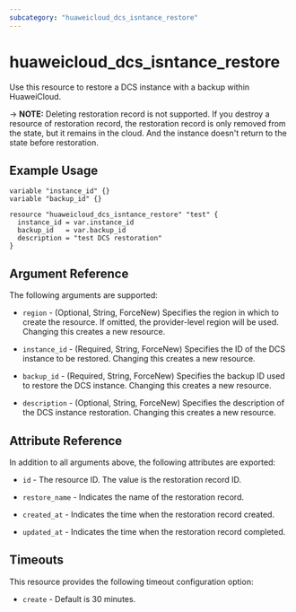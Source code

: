 ```yaml
---
subcategory: "huaweicloud_dcs_isntance_restore"
---
```


# huaweicloud_dcs_isntance_restore

Use this resource to restore a DCS instance with a backup within HuaweiCloud.

-> **NOTE:** Deleting restoration record is not supported. If you destroy a resource of restoration record,
the restoration record is only removed from the state, but it remains in the cloud. And the instance doesn't return to
the state before restoration.

## Example Usage

```hcl
variable "instance_id" {}
variable "backup_id" {}

resource "huaweicloud_dcs_isntance_restore" "test" {
  instance_id = var.instance_id
  backup_id   = var.backup_id
  description = "test DCS restoration"
}
```

## Argument Reference

The following arguments are supported:

* `region` - (Optional, String, ForceNew) Specifies the region in which to create the resource.
  If omitted, the provider-level region will be used. Changing this creates a new resource.

* `instance_id` - (Required, String, ForceNew) Specifies the ID of the DCS instance to be restored.
  Changing this creates a new resource.

* `backup_id` - (Required, String, ForceNew) Specifies the backup ID used to restore the DCS instance.
  Changing this creates a new resource.

* `description` - (Optional, String, ForceNew) Specifies the description of the DCS instance restoration.
  Changing this creates a new resource.

## Attribute Reference

In addition to all arguments above, the following attributes are exported:

* `id` - The resource ID. The value is the restoration record ID.

* `restore_name` - Indicates the name of the restoration record.

* `created_at` - Indicates the time when the restoration record created.

* `updated_at` - Indicates the time when the restoration record completed.

## Timeouts

This resource provides the following timeout configuration option:

* `create` - Default is 30 minutes.
